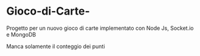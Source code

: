# Gioco-di-Carte-

Progetto per un nuovo gioco di carte implementato con Node Js, Socket.io e MongoDB

Manca solamente il conteggio dei punti 
